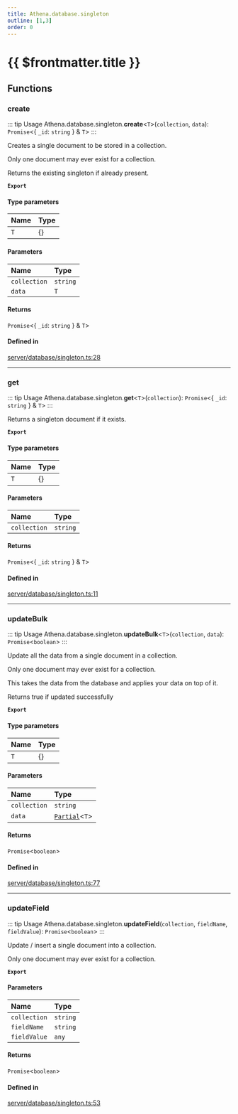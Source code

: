 ```yaml
---
title: Athena.database.singleton
outline: [1,3]
order: 0
---
```


# {{ $frontmatter.title }}


## Functions

### create

::: tip Usage
Athena.database.singleton.**create**<`T`\>(`collection`, `data`): `Promise`<{ `_id`: `string`  } & `T`\>
:::

Creates a single document to be stored in a collection.

Only one document may ever exist for a collection.

Returns the existing singleton if already present.

**`Export`**

#### Type parameters

| Name | Type |
| :------ | :------ |
| `T` | {} |

#### Parameters

| Name | Type |
| :------ | :------ |
| `collection` | `string` |
| `data` | `T` |

#### Returns

`Promise`<{ `_id`: `string`  } & `T`\>

#### Defined in

[server/database/singleton.ts:28](https://github.com/Stuyk/altv-athena/blob/bc77fba/src/core/server/database/singleton.ts#L28)

___

### get

::: tip Usage
Athena.database.singleton.**get**<`T`\>(`collection`): `Promise`<{ `_id`: `string`  } & `T`\>
:::

Returns a singleton document if it exists.

**`Export`**

#### Type parameters

| Name | Type |
| :------ | :------ |
| `T` | {} |

#### Parameters

| Name | Type |
| :------ | :------ |
| `collection` | `string` |

#### Returns

`Promise`<{ `_id`: `string`  } & `T`\>

#### Defined in

[server/database/singleton.ts:11](https://github.com/Stuyk/altv-athena/blob/bc77fba/src/core/server/database/singleton.ts#L11)

___

### updateBulk

::: tip Usage
Athena.database.singleton.**updateBulk**<`T`\>(`collection`, `data`): `Promise`<`boolean`\>
:::

Update all the data from a single document in a collection.

Only one document may ever exist for a collection.

This takes the data from the database and applies your data on top of it.

Returns true if updated successfully

**`Export`**

#### Type parameters

| Name | Type |
| :------ | :------ |
| `T` | {} |

#### Parameters

| Name | Type |
| :------ | :------ |
| `collection` | `string` |
| `data` | [`Partial`](server_controllers_textlabel_Internal.md#Partial)<`T`\> |

#### Returns

`Promise`<`boolean`\>

#### Defined in

[server/database/singleton.ts:77](https://github.com/Stuyk/altv-athena/blob/bc77fba/src/core/server/database/singleton.ts#L77)

___

### updateField

::: tip Usage
Athena.database.singleton.**updateField**(`collection`, `fieldName`, `fieldValue`): `Promise`<`boolean`\>
:::

Update / insert a single document into a collection.

Only one document may ever exist for a collection.

**`Export`**

#### Parameters

| Name | Type |
| :------ | :------ |
| `collection` | `string` |
| `fieldName` | `string` |
| `fieldValue` | `any` |

#### Returns

`Promise`<`boolean`\>

#### Defined in

[server/database/singleton.ts:53](https://github.com/Stuyk/altv-athena/blob/bc77fba/src/core/server/database/singleton.ts#L53)
